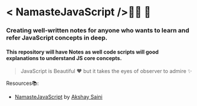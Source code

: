 # < NamasteJavaScript />👨‍💻 🙏

### Creating well-written notes for anyone who wants to learn and refer JavaScript concepts in deep.

#### This repository will have Notes as well code scripts will good explanations to understand JS core concepts.

> JavaScript is Beautiful ♥ but it takes the eyes of observer to admire ✨

Resources📚:

* [NamasteJavaScript](https://www.youtube.com/playlist?list=PLlasXeu85E9cQ32gLCvAvr9vNaUccPVNP) by [Akshay Saini](https://www.linkedin.com/in/akshaymarch7/?originalSubdomain=in)


